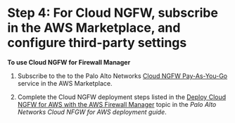 # Step 4: For Cloud NGFW, subscribe in the AWS Marketplace, and configure third\-party settings<a name="fms-cloud-ngfw-prerequisites"></a>

**To use Cloud NGFW for Firewall Manager**

1. Subscribe to the to the Palo Alto Networks [Cloud NGFW Pay\-As\-You\-Go](https://aws.amazon.com/marketplace/pp/prodview-sdwivzp5q76f4) service in the AWS Marketplace\.

1. Complete the Cloud NGFW deployment steps listed in the [Deploy Cloud NGFW for AWS with the AWS Firewall Manager](https://docs.paloaltonetworks.com/cloud-ngfw/aws/cloud-ngfw-on-aws/getting-started-with-cloud-ngfw-for-aws/deploy-cloud-ngfw-for-aws-with-the-aws-firewall-manager.html) topic in the *Palo Alto Networks Cloud NFGW for AWS deployment guide*\.